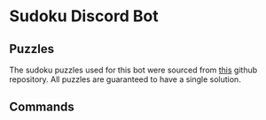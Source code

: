 # Sudoku Discord Bot

## Puzzles
The sudoku puzzles used for this bot were sourced from [this](https://github.com/grantm/sudoku-exchange-puzzle-bank) github repository.
All puzzles are guaranteed to have a single solution.

## Commands